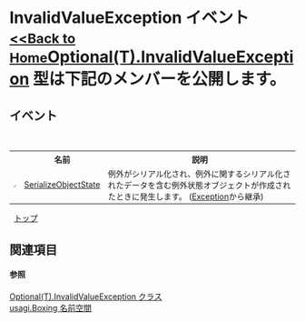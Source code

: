 # InvalidValueException イベント<small>[<<Back to Home](https://github.com/usagi/usagi.cs/blob/master/Help/Home.md)</small><a href="T_usagi_Boxing_Optional_1_InvalidValueException.md">Optional(T).InvalidValueException</a> 型は下記のメンバーを公開します。


## イベント
&nbsp;<table><tr><th></th><th>名前</th><th>説明</th></tr><tr><td>![Protected イベント](media/protevent.gif "Protected イベント")</td><td><a href="http://msdn2.microsoft.com/ja-jp/library/ee332915" target="_blank">SerializeObjectState</a></td><td>
例外がシリアル化され、例外に関するシリアル化されたデータを含む例外状態オブジェクトが作成されたときに発生します。
 (<a href="http://msdn2.microsoft.com/ja-jp/library/c18k6c59" target="_blank">Exception</a>から継承)</td></tr></table>&nbsp;
<a href="#invalidvalueexception-イベント">トップ</a>

## 関連項目


#### 参照
<a href="T_usagi_Boxing_Optional_1_InvalidValueException.md">Optional(T).InvalidValueException クラス</a><br /><a href="N_usagi_Boxing.md">usagi.Boxing 名前空間</a><br />